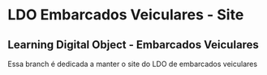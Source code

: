 # LDO Embarcados Veiculares - Site
## Learning Digital Object - Embarcados Veiculares

Essa branch é dedicada a manter o site do LDO de embarcados veiculares
